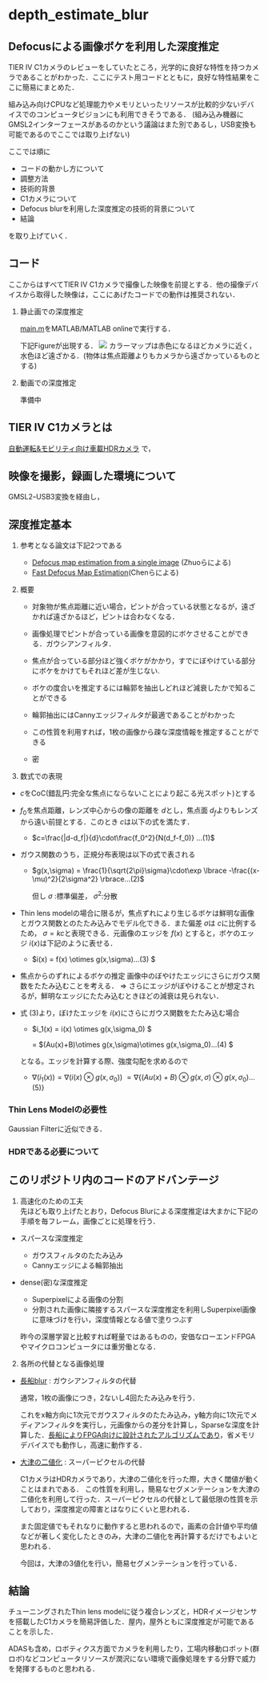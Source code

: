 # depth_estimate_blur
## Defocusによる画像ボケを利用した深度推定  
TIER IV C1カメラのレビューをしていたところ，光学的に良好な特性を持つカメラであることがわかった．ここにテスト用コードとともに，良好な特性結果をここに簡易にまとめた．

組み込み向けCPUなど処理能力やメモリといったリソースが比較的少ないデバイスでのコンピュータビジョンにも利用できそうである．
(組み込み機器にGMSL2インターフェースがあるのかという議論はまた別であるし，USB変換も可能であるのでここでは取り上げない)

ここでは順に
- コードの動かし方について
- 調整方法
- 技術的背景
- C1カメラについて
- Defocus blurを利用した深度推定の技術的背景について
- 結論

を取り上げていく．

## コード
ここからはすべてTIER IV C1カメラで撮像した映像を前提とする．他の撮像デバイスから取得した映像は，ここにあげたコードでの動作は推奨されない．

1. 静止画での深度推定

    [main.m](./main.m)をMATLAB/MATLAB onlineで実行する．

    下記Figureが出現する．
    ![](img/scr1.png)
    カラーマップは赤色になるほどカメラに近く，水色ほど遠ざかる．(物体は焦点距離よりもカメラから遠ざかっているものとする)

2. 動画での深度推定
    
    準備中

## TIER IV C1カメラとは
[自動運転&モビリティ向け車載HDRカメラ](https://www.paltek.co.jp/solution/tier4/index.html)
で，
## 映像を撮影，録画した環境について
GMSL2ｰUSB3変換を経由し，
## 深度推定基本
1. 参考となる論文は下記2つである

    - [Defocus map estimation from a single image](https://www.sciencedirect.com/science/article/abs/pii/S003132031100094X) (Zhuoらによる)
    - [Fast Defocus Map Estimation](http://www.cs.nthu.edu.tw/~htchen/fdme/)(Chenらによる)
2. 概要
    - 対象物が焦点距離に近い場合，ピントが合っている状態となるが，遠ざかれば遠ざかるほど，ピントは合わなくなる．
    - 画像処理でピントが合っている画像を意図的にボケさせることができる．ガウシアンフィルタ．
    - 焦点が合っている部分ほど強くボケがかかり，すでにぼやけている部分にボケをかけてもそれほど差が生じない.
        
    - ボケの度合いを推定するには輪郭を抽出しどれほど減衰したかで知ることができる
    - 輪郭抽出にはCannyエッジフィルタが最適であることがわかった
    - この性質を利用すれば，1枚の画像から疎な深度情報を推定することができる
    - 密
3. 数式での表現
- $c$をCoC(錯乱円:完全な焦点にならないことにより起こる光スポット)とする
- $f_0$を焦点距離，レンズ中心からの像の距離を $d$とし，焦点面 $d_f$よりもレンズから遠い前提とする．このとき $c$は以下の式を満たす．

    - $c=\frac{|d-d_f|}{d}\cdot\frac{f_0^2}{N(d_f-f_0)} ...(1)$
- ガウス関数のうち，正規分布表現は以下の式で表される
    - $g(x,\sigma) = \frac{1}{\sqrt{2\pi}\sigma}\cdot\exp \lbrace -\frac{(x-\mu)^2}{2\sigma^2} \rbrace...(2)$
        
        但し  $\sigma$ :標準偏差， $\sigma^2$:分散
- Thin lens modelの場合に限るが，焦点ずれにより生じるボケは鮮明な画像とガウス関数とのたたみ込みでモデル化できる．また偏差 $\sigma$は $c$に比例するため， $\sigma = kc$と表現できる．元画像のエッジを $f(x)$ とすると，ボケのエッジ $i(x)$は下記のように表せる．
    - $i(x) = f(x) \otimes g(x,\sigma)...(3) $

- 焦点からのずれによるボケの推定
    画像中のぼやけたエッジにさらにガウス関数をたたみ込むことを考える． $\Rightarrow$ さらにエッジがぼやけることが想定されるが，鮮明なエッジにたたみ込むときほどの減衰は見られない．
- 式 $(3)$より，ぼけたエッジを $i(x)$にさらにガウス関数をたたみ込む場合
    - $i_1(x) = i(x) \otimes g(x,\sigma_0) $ 

         = $(Au(x)+B)\otimes g(x,\sigma)\otimes g(x,\sigma_0)...(4) $
    
    となる。エッジを計算する際、強度勾配を求めるので
    
    - $\nabla(i_1(x)) = \nabla(i(x) \otimes g(x,\sigma_0))$ 
         $=\nabla \lbrace (Au(x)+B)\otimes g(x,\sigma)\otimes g(x,\sigma_0) ...(5) \rbrace$



    
### Thin Lens Modelの必要性
Gaussian Filterに近似できる．
### HDRである必要について

## このリポジトリ内のコードのアドバンテージ 
1. 高速化のための工夫    
先ほども取り上げたとおり，Defocus Blurによる深度推定は大まかに下記の手順を毎フレーム，画像ごとに処理を行う．
- スパースな深度推定
    - ガウスフィルタのたたみ込み
    - Cannyエッジによる輪郭抽出


- dense(密)な深度推定　
    - Superpixelによる画像の分割
    - 分割された画像に隣接するスパースな深度推定を利用しSuperpixel画像に意味づけを行い，深度情報となる値で塗りつぶす
         
    昨今の深層学習と比較すれば軽量ではあるものの，安価なローエンドFPGAやマイクロコンピュータには重労働となる．

2. 各所の代替となる画像処理
- [長船blur](./f_blur.m) : ガウシアンフィルタの代替

    通常，1枚の画像につき，2ないし4回たたみ込みを行う．

    これをx軸方向に1次元でガウスフィルタのたたみ込み，y軸方向に1次元でメディアンフィルタを実行し，元画像からの差分を計算し，Sparseな深度を計算した．[長船によりFPGA向けに設計されたアルゴリズムであり](./f_blur.m)，省メモリデバイスでも動作し，高速に動作する．

- [大津の二値化](./my_graythresh.m) : スーパーピクセルの代替

    C1カメラはHDRカメラであり，大津の二値化を行った際，大きく閾値が動くことはまれである．
    この性質を利用し，簡易なセグメンテーションを大津の二値化を利用して行った．スーパーピクセルの代替として最低限の性質を示しており，深度推定の障害とはなりにくいと思われる．
    
    また固定値でもそれなりに動作すると思われるので，画素の合計値や平均値などが著しく変化したときのみ，大津の二値化を再計算するだけでもよいと思われる．

    今回は，大津の3値化を行い，簡易セグメンテーションを行っている．


## 結論 
チューニングされたThin lens modelに従う複合レンズと，HDRイメージセンサを搭載したC1カメラを簡易評価した．屋内，屋外ともに深度推定が可能であることを示した．

ADASも含め，ロボティクス方面でカメラを利用したり，工場内移動ロボット(群ロボ)などコンピュータリソースが潤沢にない環境で画像処理をする分野で威力を発揮するものと思われる．

